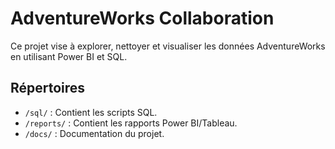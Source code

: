 # AdventureWorks Collaboration  
Ce projet vise à explorer, nettoyer et visualiser les données AdventureWorks en utilisant Power BI et SQL.  
## Répertoires  
- `/sql/` : Contient les scripts SQL.  
- `/reports/` : Contient les rapports Power BI/Tableau.  
- `/docs/` : Documentation du projet.  
